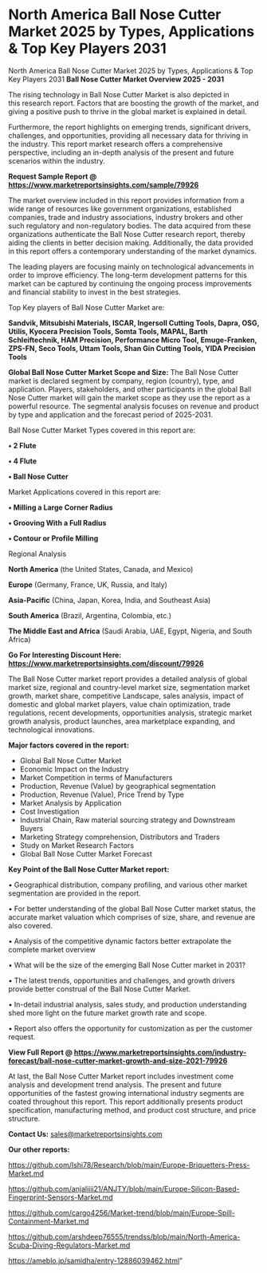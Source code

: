 # North America Ball Nose Cutter Market 2025 by Types, Applications & Top Key Players 2031
 North America Ball Nose Cutter Market 2025 by Types, Applications & Top Key Players 2031
<Strong> Ball Nose Cutter Market Overview 2025 - 2031</strong>

The rising technology in Ball Nose Cutter Market is also depicted in this research report. Factors that are boosting the growth of the market, and giving a positive push to thrive in the global market is explained in detail.

Furthermore, the report highlights on emerging trends, significant drivers, challenges, and opportunities, providing all necessary data for thriving in the industry. This report market research offers a comprehensive perspective, including an in-depth analysis of the present and future scenarios within the industry.

<strong>Request Sample Report @ <a href=https://www.marketreportsinsights.com/sample/79926>https://www.marketreportsinsights.com/sample/79926</a></strong>

The market overview included in this report provides information from a wide range of resources like government organizations, established companies, trade and industry associations, industry brokers and other such regulatory and non-regulatory bodies. The data acquired from these organizations authenticate the Ball Nose Cutter research report, thereby aiding the clients in better decision making. Additionally, the data provided in this report offers a contemporary understanding of the market dynamics.

The leading players are focusing mainly on technological advancements in order to improve efficiency. The long-term development patterns for this market can be captured by continuing the ongoing process improvements and financial stability to invest in the best strategies.

Top Key players of Ball Nose Cutter Market are:

<strong>Sandvik, Mitsubishi Materials, ISCAR, Ingersoll Cutting Tools, Dapra, OSG, Utilis, Kyocera Precision Tools, Somta Tools, MAPAL, Barth Schleiftechnik, HAM Precision, Performance Micro Tool, Emuge-Franken, ZPS-FN, Seco Tools, Uttam Tools, Shan Gin Cutting Tools, YIDA Precision Tools</strong>

<strong><b>Global Ball Nose Cutter Market Scope and Size:</b></strong>
The Ball Nose Cutter market is declared segment by company, region (country), type, and application. Players, stakeholders, and other participants in the global Ball Nose Cutter market will gain the market scope as they use the report as a powerful resource. The segmental analysis focuses on revenue and product by type and application and the forecast period of 2025-2031.

Ball Nose Cutter Market Types covered in this report are:

<strong>• 2 Flute

• 4 Flute

• Ball Nose Cutter</strong>

Market Applications covered in this report are:

<strong>• Milling a Large Corner Radius

• Grooving With a Full Radius

• Contour or Profile Milling</strong> 

Regional Analysis

<strong>North America</strong> (the United States, Canada, and Mexico)

<strong>Europe</strong> (Germany, France, UK, Russia, and Italy)

<strong>Asia-Pacific</strong> (China, Japan, Korea, India, and Southeast Asia)

<strong>South America</strong> (Brazil, Argentina, Colombia, etc.)

<strong>The Middle East and Africa</strong> (Saudi Arabia, UAE, Egypt, Nigeria, and South Africa)

<strong>Go For Interesting Discount Here: <a href=https://www.marketreportsinsights.com/discount/79926>https://www.marketreportsinsights.com/discount/79926</a></strong>

The Ball Nose Cutter market report provides a detailed analysis of global market size, regional and country-level market size, segmentation market growth, market share, competitive Landscape, sales analysis, impact of domestic and global market players, value chain optimization, trade regulations, recent developments, opportunities analysis, strategic market growth analysis, product launches, area marketplace expanding, and technological innovations.

<strong><b>Major factors covered in the report:</b></strong>
<ul>
  <li>Global Ball Nose Cutter Market </li>
  <li>Economic Impact on the Industry</li>
  <li>Market Competition in terms of Manufacturers</li>
  <li>Production, Revenue (Value) by geographical segmentation</li>
  <li>Production, Revenue (Value), Price Trend by Type</li>
  <li>Market Analysis by Application</li>
  <li>Cost Investigation</li>
  <li>Industrial Chain, Raw material sourcing strategy and Downstream Buyers</li>
  <li>Marketing Strategy comprehension, Distributors and Traders</li>
  <li>Study on Market Research Factors</li>
  <li>Global Ball Nose Cutter Market Forecast</li>
</ul>

<strong><b>Key Point of the Ball Nose Cutter Market report:</b></strong>

• Geographical distribution, company profiling, and various other market segmentation are provided in the report.

• For better understanding of the global Ball Nose Cutter market status, the accurate market valuation which comprises of size, share, and revenue are also covered.

• Analysis of the competitive dynamic factors better extrapolate the complete market overview

• What will be the size of the emerging Ball Nose Cutter market in 2031?

• The latest trends, opportunities and challenges, and growth drivers provide better construal of the Ball Nose Cutter Market.

• In-detail industrial analysis, sales study, and production understanding shed more light on the future market growth rate and scope.

• Report also offers the opportunity for customization as per the customer request.

<strong><b>View Full Report @ <a href=https://www.marketreportsinsights.com/industry-forecast/ball-nose-cutter-market-growth-and-size-2021-79926>https://www.marketreportsinsights.com/industry-forecast/ball-nose-cutter-market-growth-and-size-2021-79926</a></b></strong>


At last, the Ball Nose Cutter Market report includes investment come analysis and development trend analysis. The present and future opportunities of the fastest growing international industry segments are coated throughout this report. This report additionally presents product specification, manufacturing method, and product cost structure, and price structure.

<strong>Contact Us:</strong>
sales@marketreportsinsights.com

<strong>Our other reports:</strong>

<a href=https://github.com/Ishi78/Research/blob/main/Europe-Briquetters-Press-Market.md>https://github.com/Ishi78/Research/blob/main/Europe-Briquetters-Press-Market.md</a>

<a href=https://github.com/anjaliiii21/ANJTY/blob/main/Europe-Silicon-Based-Fingerprint-Sensors-Market.md>https://github.com/anjaliiii21/ANJTY/blob/main/Europe-Silicon-Based-Fingerprint-Sensors-Market.md</a>

<a href=https://github.com/cargo4256/Market-trend/blob/main/Europe-Spill-Containment-Market.md>https://github.com/cargo4256/Market-trend/blob/main/Europe-Spill-Containment-Market.md</a>

<a href=https://github.com/arshdeep76555/trendss/blob/main/North-America-Scuba-Diving-Regulators-Market.md>https://github.com/arshdeep76555/trendss/blob/main/North-America-Scuba-Diving-Regulators-Market.md</a>

<a href=https://ameblo.jp/samidha/entry-12886039462.html>https://ameblo.jp/samidha/entry-12886039462.html</a>"
